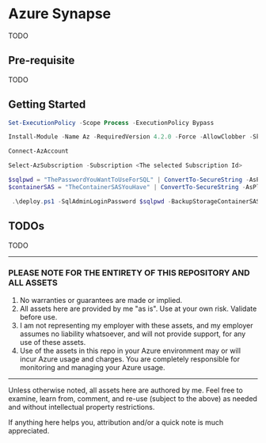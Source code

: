 # Azure Synapse

TODO

## Pre-requisite

TODO

## Getting Started

```powershell
Set-ExecutionPolicy -Scope Process -ExecutionPolicy Bypass
```

```powershell
Install-Module -Name Az -RequiredVersion 4.2.0 -Force -AllowClobber -SkipPublisherCheck
```

```powershell
Connect-AzAccount
```

```powershell
Select-AzSubscription -Subscription <The selected Subscription Id>
```

```powershell
$sqlpwd = "ThePasswordYouWantToUseForSQL" | ConvertTo-SecureString -AsPlainText -Force
$containerSAS = "TheContainerSASYouHave" | ConvertTo-SecureString -AsPlainText -Force
```

```powershell
 .\deploy.ps1 -SqlAdminLoginPassword $sqlpwd -BackupStorageContainerSAS $containerSAS
```

## TODOs

TODO

---

### PLEASE NOTE FOR THE ENTIRETY OF THIS REPOSITORY AND ALL ASSETS

1. No warranties or guarantees are made or implied.
2. All assets here are provided by me "as is". Use at your own risk. Validate before use.
3. I am not representing my employer with these assets, and my employer assumes no liability whatsoever, and will not provide support, for any use of these assets.
4. Use of the assets in this repo in your Azure environment may or will incur Azure usage and charges. You are completely responsible for monitoring and managing your Azure usage.

---

Unless otherwise noted, all assets here are authored by me. Feel free to examine, learn from, comment, and re-use (subject to the above) as needed and without intellectual property restrictions.

If anything here helps you, attribution and/or a quick note is much appreciated.
